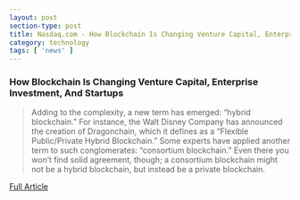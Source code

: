 ```yaml
---
layout: post
section-type: post
title: Nasdaq.com - How Blockchain Is Changing Venture Capital, Enterprise Investment, And Startups
category: technology
tags: [ 'news' ]
---
```


### How Blockchain Is Changing Venture Capital, Enterprise Investment, And Startups

> Adding to the complexity, a new term has emerged: “hybrid blockchain.” For instance, the Walt Disney Company has announced the creation of Dragonchain, which it defines as a “Flexible Public/Private Hybrid Blockchain.” Some experts have applied another term to such conglomerates: “consortium blockchain.” Even there you won’t find solid agreement, though; a consortium blockchain might not be a hybrid blockchain, but instead be a private blockchain.

[Full Article](http://m.nasdaq.com/article/how-blockchain-is-changing-venture-capital-enterprise-investment-and-startups-cm719933)
